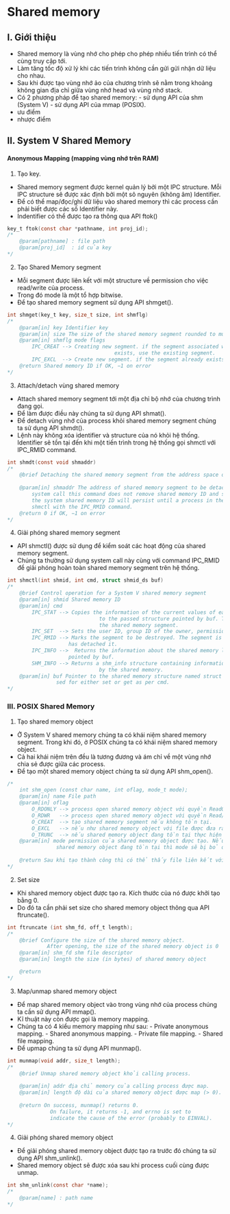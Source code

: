 # Shared memory
## I. Giới thiệu
- Shared memory là vùng nhớ cho phép cho phép nhiều tiến trình có thể cùng truy cập tới. 
- Làm tăng tốc độ xử lý khi các tiến trình không cần gửi gửi nhận dữ liệu cho nhau.
- Sau khi được tạo vùng nhớ ảo của chương trình sẽ nằm trong khoảng không gian địa chỉ giữa vùng nhớ  head và vùng nhớ stack.
- Có 2 phương pháp để tạo shared memory: 
\- sử dụng API của shm (System V)
\- sử dụng API của mmap (POSIX).
- ưu điểm
- nhược điểm
## II. System V Shared Memory
#### Anonymous Mapping (mapping vùng nhớ trên RAM)
1. Tạo key.
- Shared memory segment được kernel quản lý bởi một IPC structure. Mỗi IPC structure sẽ được xác định bởi một sô nguyên (không âm) Identifier.
- Để có thể map/đọc/ghi dữ liệu vào shared memory thì các process cần phải biết được các số Identifier này.
- Indentifier có thể được tạo ra thông qua API ftok()
``` C
key_t ftok(const char *pathname, int proj_id);
/*
    @param[pathname] : file path 
    @param[proj_id]  : id của key
*/
```
2. Tạo Shared Memory segment
- Mỗi segment được liên kết với một structure về permission cho việc read/write của process.
- Trong đó mode là một tổ hợp bitwise.
- Để tạo shared memory segment sử dụng API  shmget().
``` C
int shmget(key_t key, size_t size, int shmflg)
/*
    @param[in] key Identifier key
    @param[in] size The size of the shared memory segment rounded to multiple of PAGE_SIZE
    @param[in] shmflg mode flags
        IPC_CREAT --> Creating new segment. if the segment associated with this key already
                                   exists, use the existing segment.
        IPC_EXCL  --> Create new segment. if the segment already exists, the call fails.
    @return Shared memory ID if OK, −1 on error
*/
```
3. Attach/detach vùng shared memory
- Attach shared memory segment tới một địa chỉ bộ nhớ của chương trình đang gọi.
- Để làm được điều này chúng ta sử dụng API shmat().
- Để detach vùng nhớ của process khỏi shared memory segment chúng ta sử dụng API shmdt().
- Lệnh này không xóa identifier và structure của nó khỏi hệ thống. Identifier sẽ tồn tại đến khi một tiến trình trong hệ thống gọi shmctl với IPC_RMID command.
``` C
int shmdt(const void shmaddr)
/*
    @brief Detaching the shared memory segment from the address space of the calling process
      
    @param[in] shmaddr The address of shared memory segment to be detached, returned by the shmat()
        system call this command does not remove shared memory ID and structure from 
        the system shared memory ID will persist until a process in the system calls
        shmctl with the IPC_RMID command.
    @return 0 if OK, −1 on error
*/  
```
4. Giải phóng shared memory segment
- API shmctl() được sử dụng để kiểm soát các hoạt động của shared memory segment.
- Chúng ta thường sử dụng system call này cùng với command IPC_RMID để giải phóng hoàn toàn shared memory segment trên hệ thống.
``` C
int shmctl(int shmid, int cmd, struct shmid_ds buf)
/*
    @brief Control operation for a System V shared memory segment
    @param[in] shmid Shared memory ID
    @param[in] cmd 
        IPC_STAT --> Copies the information of the current values of each member of struct shmid_ds 
                              to the passed structure pointed by buf. This command requires read permission to
                              the shared memory segment.
        IPC_SET  --> Sets the user ID, group ID of the owner, permissions, etc. pointed to by structure buf
        IPC_RMID --> Marks the segment to be destroyed. The segment is destroyed only after the last process
                    has detached it.
        IPC_INFO -->  Returns the information about the shared memory limits and parameters in the structure
                    pointed by buf.
        SHM_INFO --> Returns a shm_info structure containing information about the consumed system resources
                              by the shared memory.
    @param[in] buf Pointer to the shared memory structure named struct shmid_ds. The values of this structure would be 
                sed for either set or get as per cmd.
*/
```
### III. POSIX Shared Memory
1. Tạo shared memory object
- Ở System V shared memory chúng ta có khái niệm shared memory segment. Trong khi đó, ở POSIX chúng ta có khái niệm shared memory object.
- Cả hai khái niệm trên đều là tương đương và ám chỉ về một vùng nhớ chia sẻ được giữa các process.
- Để tạo một shared memory object chúng ta sử dụng API shm_open().
``` C
/*
    int shm_open (const char name, int oflag, mode_t mode);
    @param[in] name File path
    @param[in] oflag 
        O_RDONLY --> process open shared memory object với quyền ReadOnly.        
        O_RDWR   --> process open shared memory object với quyền Read/Write.
        O_CREAT  --> tạo shared memory segment nếu không tồn tại.
        O_EXCL   --> nếu như shared memory object với file được đưa ra đang tồn tại thì trả về lỗi EEXIST.
        O_TRUNC  --> nếu shared memory object đang tồn tại thực hiện truncate tới giá trị 0.
    @param[in] mode permission của shared memory object được tạo. Nếu oflag không sử dụng cờ O_CREAT hay 
                shared memory object đang tồn tại thì mode sẽ bị bỏ qua.
                       
    @return Sau khi tạo thành công thì có thể thấy file liên kết với shared memory trong đường dẫn, -1 nếu lỗi.
*/
```
2. Set size
- Khi shared memory object được tạo ra. Kích thước của nó được khởi tạo bằng 0.
- Do đó ta cần phải set size cho shared memory object thông qua API ftruncate().
``` C
int ftruncate (int shm_fd, off_t length);
/*
    @brief Configure the size of the shared memory object.
             After opening, the size of the shared memory object is 0     
    @param[in] shm_fd shm file descriptor
    @param[in] length the size (in bytes) of shared memory object

    @return
*/ 
```
3. Map/unmap shared memory object
- Để map shared memory object vào trong vùng nhớ của process chúng ta cần sử dụng API mmap(). 
- Kĩ thuật này còn được gọi là memory mapping.
- Chúng ta có 4 kiểu memory mapping như sau:
\- Private anonymous mapping.
\- Shared anonymous mapping.
\- Private file mapping.
\- Shared file mapping.
- Để upmap chúng ta sử dụng API munmap().
``` C
int munmap(void addr, size_t length);
/*
    @brief Unmap shared memory object khỏi calling process.
      
    @param[in] addr địa chỉ memory của calling process được map.
    @param[in] length độ dài của shared memory object được map (> 0).
      
    @return On success, munmap() returns 0. 
              On failure, it returns -1, and errno is set to 
              indicate the cause of the error (probably to EINVAL).
*/ 
```
4. Giải phóng shared memory object
- Để giải phóng shared memory object được tạo ra trước đó chúng ta sử dụng API shm_unlink().
- Shared memory object sẽ được xóa sau khi process cuối cùng được unmap.
``` C
int shm_unlink(const char *name);
/*
    @param[name] : path name 
*/ 
```

